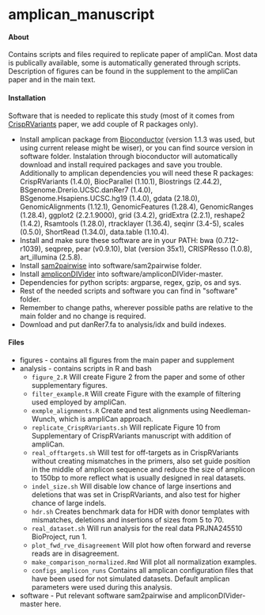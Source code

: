 # amplican_manuscript

#### About

Contains scripts and files required to replicate paper of ampliCan. Most data is publically available, some is automatically generated through scripts. Description of figures can be found in the supplement to the ampliCan paper and in the main text.  

#### Installation

Software that is needed to replicate this study (most of it comes from [CrispRVariants](https://github.com/markrobinsonuzh/CrispRVariants_manuscript) paper, we add couple of R packages only).

- Install amplican package from [Bioconductor](http://bioconductor.org/packages/amplican) (version 1.1.3 was used, but using current release might be wiser), or you can find source version in software folder. Instalation through bioconductor will automatically download and install required packages and save you trouble. Additionally to amplican dependencies you will need these R packages: CrispRVariants (1.4.0), BiocParallel (1.10.1), Biostrings (2.44.2), BSgenome.Drerio.UCSC.danRer7 (1.4.0), BSgenome.Hsapiens.UCSC.hg19 (1.4.0), gdata (2.18.0), GenomicAlignments (1.12.1), GenomicFeatures (1.28.4), GenomicRanges (1.28.4), ggplot2 (2.2.1.9000), grid (3.4.2), gridExtra (2.2.1), reshape2 (1.4.2), Rsamtools (1.28.0), rtracklayer (1.36.4), seqinr (3.4-5), scales (0.5.0), ShortRead (1.34.0), data.table (1.10.4).  
- Install and make sure these software are in your PATH: bwa (0.7.12-r1039), seqprep, pear (v0.9.10), blat (version 35x1), CRISPResso (1.0.8), art_illumina (2.5.8).  
- Install [sam2pairwise](http://www.github.com/mlafave/sam2pairwise) into software/sam2pairwise folder.  
- Install [ampliconDIVider](https://github.com/mlafave/ampliconDIVider) into software/ampliconDIVider-master.  
- Dependencies for python scripts: argparse, regex, gzip, os and sys.  
- Rest of the needed scripts and software you can find in "software" folder.  
- Remember to change paths, wherever possible paths are relative to the main folder and no change is required.  
- Download and put danRer7.fa to analysis/idx and build indexes.  

#### Files

* figures - contains all figures from the main paper and supplement  
* analysis - contains scripts in R and bash  
    - ```figure_2.R``` Will create Figure 2 from the paper and some of other supplementary figures.  
    - ```filter_example.R``` Will create Figure with the example of filtering used employed by ampliCan.  
    - ```exmple_alignments.R``` Create and test alignments using Needleman-Wunch,
    which is ampliCan approach.  
    - ```replicate_CrispRVariants.sh``` Will replicate Figure 10 from Supplementary of 
    CrispRVariants manuscript with addition of ampliCan.  
    - ```real_offtargets.sh``` Will test for off-targets as in CrispRVariants without
    creating mismatches in the primers, also set guide position in the middle of 
    amplicon sequence and reduce the size of amplicon to 150bp to more reflect 
    what is usually designed in real datasets.  
    - ```indel_size.sh``` Will disable low chance of large insertions and deletions
    that was set in CrispRVariants, and also test for higher chance of large indels.  
    - ```hdr.sh``` Creates benchmark data for HDR with donor templates with mismatches,
    deletions and insertions of sizes from 5 to 70.  
    - ```real_dataset.sh``` Will run analysis for the real data PRJNA245510 BioProject, run 1.  
    - ```plot_fwd_rve_disagreement``` Will plot how often forward and reverse reads are in disagreement.  
    - ```make_comparison_normalized.Rmd``` Will plot all normalization examples.  
    - ```configs_amplicon_runs``` Contains all amplican configuration files that have been used for not simulated datasets. Default amplican parameters were used during this analysis.  
* software - Put relevant software sam2pairwise and ampliconDIVider-master here.
